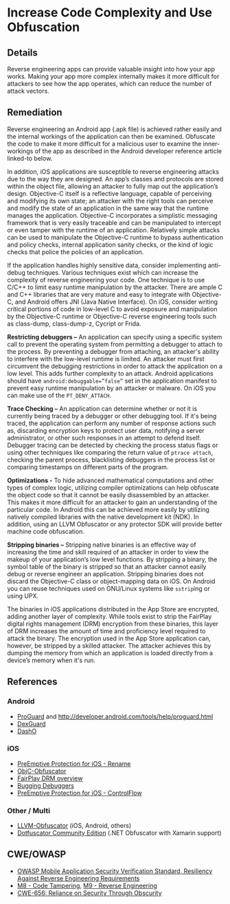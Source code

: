 # Increase Code Complexity and Use Obfuscation

## Details

Reverse engineering apps can provide valuable insight into how your app works. Making your app more complex internally makes it more difficult for attackers to see how the app operates, which can reduce the number of attack vectors.

## Remediation

Reverse engineering an Android app (.apk file) is achieved rather easily and the internal workings of the application can then be examined. Obfuscate the code to make it more difficult for a malicious user to examine the inner-workings of the app as described in the Android developer reference article linked-to below.

In addition, iOS applications are susceptible to reverse engineering attacks due to the way they are designed. An app’s classes and protocols are stored within the object file, allowing an attacker to fully map out the application’s design. Objective-C itself is a reflective language, capable of perceiving and modifying its own state; an attacker with the right tools can perceive and modify the state of an application in the same way that the runtime manages the application. Objective-C incorporates a simplistic messaging framework that is very easily traceable and can be manipulated to intercept or even tamper with the runtime of an application. Relatively simple attacks can be used to manipulate the Objective-C runtime to bypass authentication and policy checks, internal application sanity checks, or the kind of logic checks that police the policies of an application.

If the application handles highly sensitive data, consider implementing anti-debug techniques. Various techniques exist which can increase the complexity of reverse engineering your code. One technique is to use C/C++ to limit easy runtime manipulation by the attacker. There are ample C and C++ libraries that are very mature and easy to integrate with Objective-C, and Android offers JNI (Java Native Interface). On iOS, consider writing critical portions of code in low-level C to avoid exposure and manipulation by the Objective-C runtime or Objective-C reverse engineering tools such as class-dump, class-dump-z, Cycript or Frida.

**Restricting debuggers –** An application can specify using a specific system call to prevent the operating system from permitting a debugger to attach to the process. By preventing a debugger from attaching, an attacker's ability to interfere with the low-level runtime is limited. An attacker must first circumvent the debugging restrictions in order to attack the application on a low level. This adds further complexity to an attack. Android applications should have `android:debuggable=”false”` set in the application manifest to prevent easy runtime manipulation by an attacker or malware. On iOS you can make use of the `PT_DENY_ATTACH`.

**Trace Checking –** An application can determine whether or not it is currently being traced by a debugger or other debugging tool. If it's being traced, the application can perform any number of response actions such as, discarding encryption keys to protect user data, notifying a server administrator, or other such responses in an attempt to defend itself. Debugger tracing  can be detected by checking the process status flags or using other techniques like comparing the return value of `ptrace attach`, checking the parent process, blacklisting debuggers in the process list or comparing timestamps on different parts of the program.

**Optimizations -** To hide advanced mathematical computations and other types of complex logic, utilizing compiler optimizations can help obfuscate the object code so that it cannot be easily disassembled by an attacker. This makes it more difficult for an attacker to gain an understanding of the particular code. In Android this can be achieved more easily by utilizing natively compiled libraries with the native development kit (NDK). In addition, using an LLVM Obfuscator or any protector SDK will provide better machine code obfuscation.

**Stripping binaries –** Stripping native binaries is an effective way of increasing the time and skill required of an attacker in order to view the makeup of your application’s low level functions. By stripping a binary, the symbol table of the binary is stripped so that an attacker cannot easily debug or reverse engineer an application. Stripping binaries does not discard the Objective-C class or object-mapping data on iOS. On Android you can reuse techniques used on GNU/Linux systems like `sstrip`ing or using UPX.

The binaries in iOS applications distributed in the App Store are encrypted, adding another layer of complexity. While tools exist to strip the FairPlay digital rights management (DRM) encryption from these binaries, this layer of DRM increases the amount of time and proficiency level required to attack the binary. The encryption used in the App Store application can, however, be stripped by a skilled attacker. The attacker achieves this by dumping the memory from which an application is loaded directly from a device’s memory when it's run.

## References

### Android
 * [ProGuard](http://proguard.sourceforge.net/) and <http://developer.android.com/tools/help/proguard.html>
 * [DexGuard](http://www.saikoa.com/dexguard)
 * [DashO](https://www.preemptive.com/products/dasho/overview)

### iOS
 * [PreEmptive Protection for iOS - Rename](https://github.com/preemptive/PPiOS-Rename)
 * [ObjC-Obfuscator](https://github.com/FutureWorkshops/Objc-Obfuscator)
 * [FairPlay DRM overview](https://www.theiphonewiki.com/wiki/Copy_Protection_Overview)
 * [Bugging Debuggers](https://www.theiphonewiki.com/wiki/Bugging_Debuggers)
 * [PreEmptive Protection for iOS - ControlFlow](https://www.preemptive.com/products/ppios)

### Other / Multi
 * [LLVM-Obfuscator](https://github.com/obfuscator-llvm/obfuscator/wiki) (iOS, Android, others)
 * [Dotfuscator Community Edition](https://www.preemptive.com/products/dotfuscator/compare-editions) (.NET Obfuscator with Xamarin support)

## CWE/OWASP

 * [OWASP Mobile Application Security Verification Standard, Resiliency Against Reverse Engineering Requirements](https://github.com/OWASP/owasp-masvs/blob/master/Document/0x15-V9-Resiliency_Against_Reverse_Engineering_Requirements.md)
 * [M8 - Code Tampering](https://www.owasp.org/index.php/Mobile_Top_10_2016-M8-Code_Tampering), [M9 - Reverse Engineering](https://www.owasp.org/index.php/Mobile_Top_10_2016-M9-Reverse_Engineering)
 * [CWE-656: Reliance on Security Through Obscurity](http://cwe.mitre.org/data/definitions/656.html)
